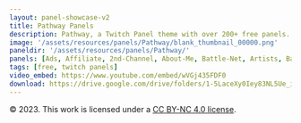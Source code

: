```yaml
---
layout: panel-showcase-v2 
title: Pathway Panels 
description: Pathway, a Twitch Panel theme with over 200+ free panels. 
image: '/assets/resources/panels/Pathway/blank_thumbnail_00000.png'
paneldir: '/assets/resources/panels/Pathway/'
panels: [Ads, Affiliate, 2nd-Channel, About-Me, Battle-Net, Artists, Background, ArtStation, Birthday, BTTV, Calendar, Blog, Charity, Chat-Rules, Clips, Channel-Points, Emotes, Fanmail, Donate, Editor, Friends, Games, Gear, FAQ, Hardware, Hive, Hall-of-Fame, Hall-of-Shame, Ko-Fi, Languages, Leaderboard, Links, Music, Mastadon, Merch, Mods, New-Channel, P.O, Partners, My-Shop, Sponsorships, Subscribe, Support, TikTok, Perks, Playlist, Pronouns, Rules]
tags: [free, twitch panels]
video_embed: https://www.youtube.com/embed/wVGj435FDF0
download: https://drive.google.com/drive/folders/1-5LaceXy0Iey83NL5Ue_il5J5S5fvXZv?usp=share_link
---
```


© 2023. This work is licensed under a [CC BY-NC 4.0 license](https://creativecommons.org/licenses/by-nc/4.0/).